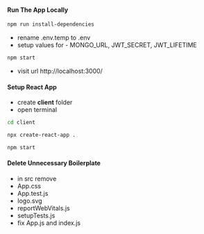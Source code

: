 #### Run The App Locally

```sh
npm run install-dependencies
```

- rename .env.temp to .env
- setup values for - MONGO_URL, JWT_SECRET, JWT_LIFETIME

```sh
npm start
```

- visit url http://localhost:3000/

#### Setup React App

- create <b>client</b> folder
- open terminal

```sh
cd client
```

```sh
npx create-react-app .
```

```sh
npm start
```

#### Delete Unnecessary Boilerplate

- in src remove
- App.css
- App.test.js
- logo.svg
- reportWebVitals.js
- setupTests.js
- fix App.js and index.js

